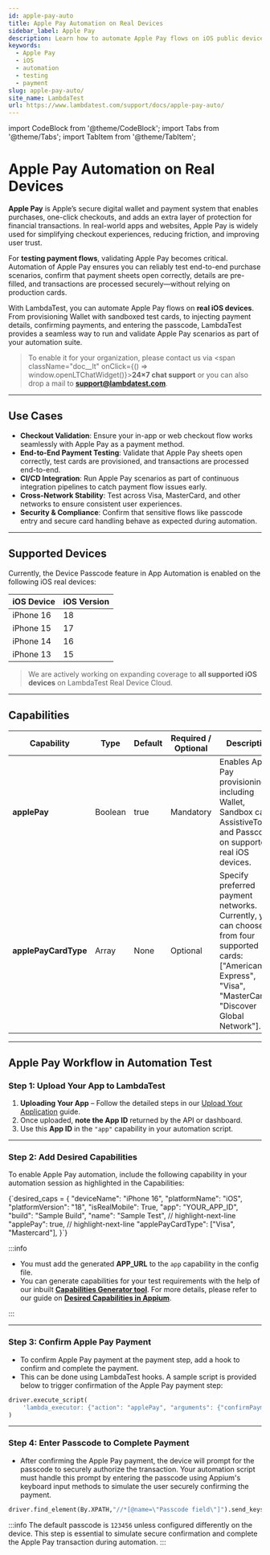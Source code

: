 ```yaml
---
id: apple-pay-auto
title: Apple Pay Automation on Real Devices
sidebar_label: Apple Pay
description: Learn how to automate Apple Pay flows on iOS public devices, including capabilities, payment injection, passcode entry, and limitations.
keywords:
  - Apple Pay
  - iOS
  - automation
  - testing
  - payment
slug: apple-pay-auto/
site_name: LambdaTest
url: https://www.lambdatest.com/support/docs/apple-pay-auto/
---
```

import CodeBlock from '@theme/CodeBlock';
import Tabs from '@theme/Tabs';
import TabItem from '@theme/TabItem';

# Apple Pay Automation on Real Devices

**Apple Pay** is Apple’s secure digital wallet and payment system that enables purchases, one-click checkouts, and adds an extra layer of protection for financial transactions. In real-world apps and websites, Apple Pay is widely used for simplifying checkout experiences, reducing friction, and improving user trust.

For **testing payment flows**, validating Apple Pay becomes critical. Automation of Apple Pay ensures you can reliably test end-to-end purchase scenarios, confirm that payment sheets open correctly, details are pre-filled, and transactions are processed securely—without relying on production cards.

With LambdaTest, you can automate Apple Pay flows on **real iOS devices**. From provisioning Wallet with sandboxed test cards, to injecting payment details, confirming payments, and entering the passcode, LambdaTest provides a seamless way to run and validate Apple Pay scenarios as part of your automation suite.

> To enable it for your organization, please contact us via <span className="doc__lt" onClick={() => window.openLTChatWidget()}>**24×7 chat support**</span> or you can also drop a mail to **support@lambdatest.com**.<br />

---
## Use Cases

- **Checkout Validation**: Ensure your in-app or web checkout flow works seamlessly with Apple Pay as a payment method.
- **End-to-End Payment Testing**: Validate that Apple Pay sheets open correctly, test cards are provisioned, and transactions are processed end-to-end.
- **CI/CD Integration**: Run Apple Pay scenarios as part of continuous integration pipelines to catch payment flow issues early.
- **Cross-Network Stability**: Test across Visa, MasterCard, and other networks to ensure consistent user experiences.
- **Security & Compliance**: Confirm that sensitive flows like passcode entry and secure card handling behave as expected during automation.

---
## Supported Devices
Currently, the Device Passcode feature in App Automation is enabled on the following iOS real devices:

| iOS Device   | iOS Version |
|--------------|-------------|
| iPhone 16    | 18      |
| iPhone 15    | 17      |
| iPhone 14    | 16      |
| iPhone 13    | 15      |

> We are actively working on expanding coverage to **all supported iOS devices** on LambdaTest Real Device Cloud.
---
## Capabilities

| Capability                  | Type       | Default | Required / Optional | Description                                                                                 |
|----------------------------|------------|---------|---------------------|---------------------------------------------------------------------------------------------|
| **applePay**                | Boolean    | true    | Mandatory           | Enables Apple Pay provisioning including Wallet, Sandbox card, AssistiveTouch, and Passcode on supported real iOS devices. |
| **applePayCardType**        | Array      | None    | Optional           | Specify preferred payment networks. Currently, you can choose from four supported cards: ["American Express", "Visa", "MasterCard", "Discover Global Network"].|

---

## Apple Pay Workflow in Automation Test

### Step 1: Upload Your App to LambdaTest

1. **Uploading Your App** – Follow the detailed steps in our [Upload Your Application](https://www.lambdatest.com/support/docs/upload-your-application/) guide.
2. Once uploaded, **note the App ID** returned by the API or dashboard.
3. Use this **App ID** in the `"app"` capability in your automation script.

---
### Step 2: Add Desired Capabilities

To enable Apple Pay automation, include the following capability in your automation session as highlighted in the Capabilities:


<Tabs>

  <TabItem value="ios" label="iOS">
    <CodeBlock className="language-java">
{`desired_caps = {
    "deviceName": "iPhone 16",
    "platformName": "iOS",
    "platformVersion": "18",
    "isRealMobile": True,
    "app": "YOUR_APP_ID",
    "build": "Sample Build",
    "name": "Sample Test",
    // highlight-next-line
    "applePay": true,
    // highlight-next-line
    "applePayCardType": ["Visa", "Mastercard"],
}`}
    </CodeBlock>
  </TabItem>
</Tabs>

:::info

- You must add the generated **APP_URL** to the `app` capability in the config file.
- You can generate capabilities for your test requirements with the help of our inbuilt [**Capabilities Generator tool**](https://www.lambdatest.com/capabilities-generator/). For more details, please refer to our guide on [**Desired Capabilities in Appium**](https://www.lambdatest.com/support/docs/desired-capabilities-in-appium/).

:::

---

### Step 3: Confirm Apple Pay Payment

- To confirm Apple Pay payment at the payment step, add a hook to confirm and complete the payment.
- This can be done using LambdaTest hooks. A sample script is provided below to trigger confirmation of the Apple Pay payment step:


```python
driver.execute_script(
    'lambda_executor: {"action": "applePay", "arguments": {"confirmPayment": "true"}}'
)
```

---

### Step 4: Enter Passcode to Complete Payment

- After confirming the Apple Pay payment, the device will prompt for the passcode to securely authorize the transaction. Your automation script must handle this prompt by entering the passcode using Appium's keyboard input methods to simulate the user securely confirming the payment.
  

```Python
driver.find_element(By.XPATH,"//*[@name=\"Passcode field\"]").send_keys("123456")
```

:::info
 The default passcode is `123456` unless configured differently on the device. This step is essential to simulate secure confirmation and complete the Apple Pay transaction during automation.
 :::